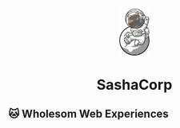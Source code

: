 <p align="center">
  <a href="https://www.sashacorp.dev">
    <img alt="SashaCorp" src="/src/images/landingsashacorp3.png" width="60" />
  </a>
</p>
<h1 align="center">
  SashaCorp
</h1>

## 🐱 Wholesom Web Experiences 


